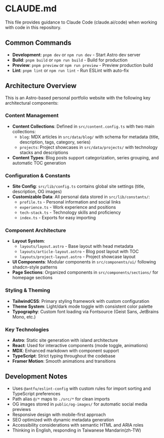 # CLAUDE.md

This file provides guidance to Claude Code (claude.ai/code) when working with code in this repository.

## Common Commands

- **Development**: `pnpm dev` or `npm run dev` - Start Astro dev server
- **Build**: `pnpm build` or `npm run build` - Build for production
- **Preview**: `pnpm preview` or `npm run preview` - Preview production build
- **Lint**: `pnpm lint` or `npm run lint` - Run ESLint with auto-fix

## Architecture Overview

This is an Astro-based personal portfolio website with the following key architectural components:

### Content Management
- **Content Collections**: Defined in `src/content.config.ts` with two main collections:
  - `blog`: MDX articles in `src/data/blog/` with schema for metadata (title, description, tags, category, series)
  - `projects`: Project showcases in `src/data/projects/` with technology stacks and descriptions
- **Content Types**: Blog posts support categorization, series grouping, and automatic TOC generation

### Configuration & Constants
- **Site Config**: `src/lib/config.ts` contains global site settings (title, description, OG images)
- **Customizable Data**: All personal data stored in `src/lib/constants/`:
  - `profile.ts` - Personal information and social links
  - `experience.ts` - Work experience and positions
  - `tech-stack.ts` - Technology skills and proficiency
  - `index.ts` - Exports for easy importing

### Component Architecture
- **Layout System**: 
  - `layouts/layout.astro` - Base layout with head metadata
  - `layouts/article-layout.astro` - Blog post layout with TOC
  - `layouts/project-layout.astro` - Project showcase layout
- **UI Components**: Modular components in `src/components/ui/` following shadcn-style patterns
- **Page Sections**: Organized components in `src/components/sections/` for homepage sections

### Styling & Theming
- **TailwindCSS**: Primary styling framework with custom configuration
- **Theme System**: Light/dark mode toggle with consistent color palette
- **Typography**: Custom font loading via Fontsource (Geist Sans, JetBrains Mono, etc.)

### Key Technologies
- **Astro**: Static site generation with island architecture
- **React**: Used for interactive components (mode toggle, animations)
- **MDX**: Enhanced markdown with component support
- **TypeScript**: Strict typing throughout the codebase
- **Framer Motion**: Smooth animations and transitions

## Development Notes

- Uses `@antfu/eslint-config` with custom rules for import sorting and TypeScript preferences
- Path alias `@/*` maps to `./src/*` for clean imports
- OG images stored in `public/og-images/` for automatic social media previews
- Responsive design with mobile-first approach
- SEO optimized with dynamic metadata generation
- Accessibility considerations with semantic HTML and ARIA roles
- Thinking in English, responding in Taiwanese Mandarin(zh-TW)
